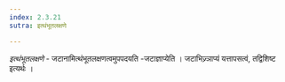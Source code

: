 ```yaml
---
index: 2.3.21
sutra: इत्थंभूतलक्षणे

---
```

_इत्थंभूतलक्षणे_ - जटानामित्थंभूतलक्षणत्वमुपपदयति -जटाज्ञाप्येति । जटाभिज्र्ञाप्यं यत्तापसत्वं, तद्विशिष्ट इत्यर्थः ।